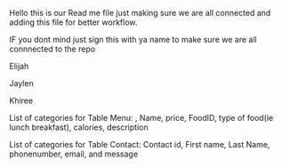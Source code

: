 Hello this is our Read me file just making sure we are all connected and adding this file for better workflow.

IF you dont mind just sign this with ya name to make sure we are all connnected to the repo  

Elijah

Jaylen

Khiree










List of categories for Table Menu: , Name, price, FoodID, type of food(ie lunch breakfast), calories, description 

List of categories for Table Contact: Contact id, First name, Last Name, phonenumber, email, and message

